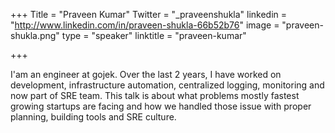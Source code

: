 +++
Title = "Praveen Kumar"
Twitter = "_praveenshukla"
linkedin = "http://www.linkedin.com/in/praveen-shukla-66b52b76"
image = "praveen-shukla.png"
type = "speaker"
linktitle = "praveen-kumar"

+++

<p>I'am an engineer at gojek. Over the last 2 years, I have worked on development, infrastructure automation, centralized logging, monitoring and now part of SRE team. This talk is about what problems mostly fastest growing startups are facing and how we handled those issue with proper planning, building tools and SRE culture.<p>
